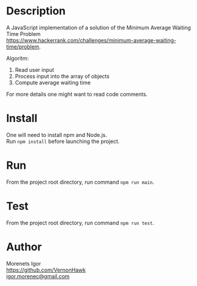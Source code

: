 # Description
A JavaScript implementation of a solution of the Minimum Average Waiting Time Problem  
https://www.hackerrank.com/challenges/minimum-average-waiting-time/problem.

Algoritm:

1. Read user input 
2. Process input into the array of objects
3. Compute average waiting time

For more details one might want to read code comments.

# Install
One will need to install npm and Node.js.  
Run `npm install` before launching the project.

# Run
From the project root directory, run command `npm run main`.

# Test
From the project root directory, run command `npm run test`.

# Author
Morenets Igor  
https://github.com/VernonHawk  
igor.morenec@gmail.com
